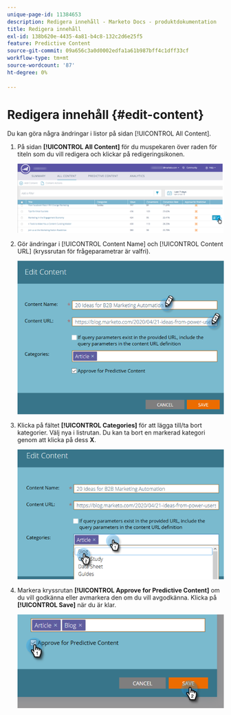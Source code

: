```yaml
---
unique-page-id: 11384653
description: Redigera innehåll - Marketo Docs - produktdokumentation
title: Redigera innehåll
exl-id: 138b620e-4435-4a81-b4c8-132c2d6e25f5
feature: Predictive Content
source-git-commit: 09a656c3a0d0002edfa1a61b987bff4c1dff33cf
workflow-type: tm+mt
source-wordcount: '87'
ht-degree: 0%

---
```


# Redigera innehåll {#edit-content}

Du kan göra några ändringar i listor på sidan [!UICONTROL All Content].

1. På sidan **[!UICONTROL All Content]** för du muspekaren över raden för titeln som du vill redigera och klickar på redigeringsikonen.

   ![](assets/image2017-10-3-9-3a8-3a1.png)

1. Gör ändringar i [!UICONTROL Content Name] och [!UICONTROL Content URL] (kryssrutan för frågeparametrar är valfri).

   ![](assets/edit-content-2.png)

1. Klicka på fältet **[!UICONTROL Categories]** för att lägga till/ta bort kategorier. Välj nya i listrutan. Du kan ta bort en markerad kategori genom att klicka på dess **X**.

   ![](assets/edit-content-3.png)

1. Markera kryssrutan **[!UICONTROL Approve for Predictive Content]** om du vill godkänna eller avmarkera den om du vill avgodkänna. Klicka på **[!UICONTROL Save]** när du är klar.

   ![](assets/edit-content-4.png)
